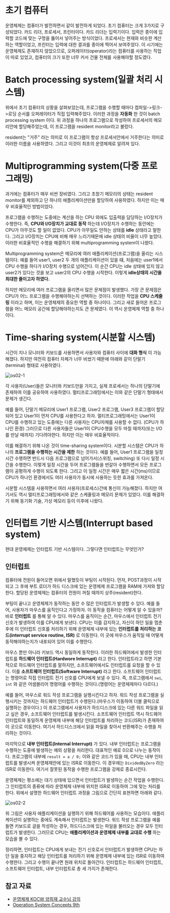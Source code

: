 # 초기 컴퓨터
운영체제는 컴퓨터가 발전하면서 같이 발전하게 되었다. 초기 컴퓨터는 크게 3가지로 구성되었다. 카드 리더, 프로세서, 프린터이다. 카드 리더는 입력기이다. 입력은 종이에 입력할 코드에 맞는 구멍을 뚫어서 넣어주는 방식이었다. 프로세서는 현재와 비슷한 계산하는 역할이었고, 프린터는 입력에 대한 결과를 종이에 찍어서 보여주었다. 이 시기에는 운영체제도 존재하지 않았으므로, 오퍼레이터(operator)라는 컴퓨터를 사용하는 직업이 따로 있었고, 컴퓨터의 크기 또한 너무 커서 건물 전체를 사용해야할 정도였다.


# Batch processing system(일괄 처리 시스템)
위에서 초기 컴퓨터의 상황을 살펴보았는데, 프로그램을 수행할 때마다 컴파일->링크->로딩 순서를 오퍼레이터가 직접 입력해주었다. 이러한 과정을 **자동화** 한 것이 batch processing system 이다. 위 과정을 하나의 프로그램으로 작성하여 프로세서의 메모리안에 할당해주었는데, 이 프로그램을 resident monitor라고 불렀다.

resident는 "거주" 라는 의미로 이 프로그램이 항상 프로세서안에서 거주한다는 의미로 이러한 이름을 사용하였다. 그리고 이것이 최초의 운영체제로 알려져 있다.

# Multiprogramming system(다중 프로그래밍)
과거에는 컴퓨터가 매우 비싼 장비였다. 그리고 초창기 메모리의 상태는 resident monitor를 제외하고 단 하나의 애플리케이션만을 할당하여 사용하였다. 하지만 이는 매우 비효율적인 방법이었다.

프로그램을 수행하는 도중에는 계산을 하는 CPU 외에도 입출력을 담당하는 I/O장치가 수행한다. 즉, **CPU와 I/O장치가 교대로 동작** 하는데 I/O장치가 수행하는 동안에는 CPU가 아무것도 할 일이 없었다. CPU가 아무일도 안하는 상태를 **idle** 상태라고 말한다. 그리고 I/O장치는 CPU에 비해 매우 느리기때문에 idle 상태의 비율이 너무 높았다. 이러한 비효율적인 수행을 해결하기 위해 multiprogramming system이 나왔다.

Multiprogramming system은 메모리에 여러 애플리케이션(프로그램)을 올리는 시스템이다. 예를 들어 user1, user2 두 개의 애플리케이션이 있을 떄, 처음에는 user1에서 CPU 수행을 하다가 I/O장치 수행으로 넘어간다. 이 순간 CPU는 idle 상태에 있지 않고 user2가 있다는 것을 보고 user2의 CPU 수행을 시작한다. 이렇게 **idle상태의 시간을 최대한 줄이고자 하였다.**

하지만 메모리에 여러 프로그램을 올리면서 많은 문제점이 발생했다. 가장 큰 문제점은 CPU가 어느 프로그램을 수행해야하는지 선택하는 것이다. 이러한 작업을 **CPU 스케줄링** 이라고 하며, 이는 운영체제의 중요한 역할 중 하나이다. 그리고 새로 들어온 프로그램을 어느 메모리 공간에 할당해야하는지도 큰 문제였다. 이 역시 운영체제 역할 중 하나이다.

# Time-sharing system(시분할 시스템)
시간이 지나 모니터와 키보드를 사용하면서 사용자와 컴퓨터 사이에 **대화 형식** 이 가능해졌다. 하지만 여전히 컴퓨터 자체가 너무 비쌌기 때문에 아래와 같이 단말기(terminal) 형태로 사용하였다.

![os02-1](https://user-images.githubusercontent.com/34755287/53879652-5b9ca800-4052-11e9-9c96-e6e4175b0118.png)

각 사용자(User)들은 모니터와 키보드만을 가지고, 실제 프로세서는 하나의 단말기에 존재하여 이를 공유하여 사용하였다. 멀티프로그래밍에서는 이와 같은 단말기 형태에서 문제가 생긴다.

예를 들어, 단말기 메모리에 User1 프로그램, User2 프로그램, User3 프로그램이 할당되어 있고 User1이 먼저 CPU를 사용한다고 하자. 멀티프로그래밍에서는 User1이 CPU를 수행하고 있는 도중에는 다른 사용자는 CPU자체를 사용할 수 없다. (CPU가 하나인 환경) 그러므로 다른 사용자들은 User1이 CPU수행을 모두 마칠 때까지(또는 I/O를 만날 때까지) 기다려야한다. 하지만 이는 매우 비효율적이다.

이를 해결하기 위해 나온 것이 time-sharing system이다. 시분할 시스템은 CPU가 하나의 **프로그램을 수행하는 시간을 제한** 하는 것이다. 예를 들어, User1 프로그램을 일정 시간 수행하면 반드시 다음 프로그램으로 넘어가서(스위칭, switching) 또 다시 일정 시간을 수행한다. 이렇게 일정 시간을 두어 프로그램들을 번갈아 수행하면서 모든 프로그램이 공평하게 수행이 되도록 한다. 그리고 이 일정 시간은 매우 짧은 시간(ms)이므로 CPU가 하나인 환경에서도 여러 사용자가 동시에 사용하는 듯한 효과를 가져온다.

시분할 시스템을 사용하면서 여러 사용자(프로세스)간에 통신이 가능해졌다. 하지만 여기서도 역시 멀티프로그래밍에서와 같은 스케줄링과 메모리 문제가 있었다. 이를 해결하기 위해 동기화 기술, 가상 메모리 등이 이후에 나왔다.


# 인터럽트 기반 시스템(Interrupt based system)
현대 운영체제는 인터럽트 기반 시스템이다. 그렇다면 인터럽트는 무엇인가?

## 인터럽트
컴퓨터에 전원이 들어오면 위에서 말했듯이 부팅이 시작된다. 먼저, POST과정이 시작되고 그 후에 부트 로더가 하드 디스크에 있는 운영체제 프로그램을 RAM에 가져와 할당한다. 할당된 운영체제는 컴퓨터의 전원이 꺼질 때까지 상주(resident)한다.

부팅이 끝나고 운영체제가 동작하는 동안 수 많은 인터럽트가 발생할 수 있다. 예를 들어, 사용자가 마우스를 움직인다고 가정하자. 이 동작을 컴퓨터는 어떻게 알 수 있을까? 바로 **인터럽트** 를 통해 알 수 있다. 마우스를 움직이는 순간, 마우스에서 인터럽트 전기 신호가 발생하여 이를 CPU에게 보낸다. CPU는 이를 감지하고, 자신이 하던 일을 멈춘 후에 이 인터럽트 신호를 처리하기 위해 운영체제 내부에 있는 **인터럽트를 처리하는 코드(interrupt service routine, ISR)** 로 이동한다. 이 곳에 마우스가 움직일 때 어떻게 동작해야하는지가 내포되어 있어 이를 수행한다.

마우스 뿐만 아니라 키보드 역시 동일하게 동작한다. 이러한 하드웨어에서 발생한 인터럽트를 **하드웨어 인터럽트(Hardwore Interrupt)** 라고 한다. 인터럽트라고 하면 기본적으로 하드웨어 인터럽트를 말하지만, 소프트웨어에서도 인터럽트를 요청을 할 수 있다. 이를 **소프트웨어 인터럽트(Software Interrupt)** 라고 한다. 소프트웨어 인터럽트는 명령어로 직접 인터럽트 전기 신호를 CPU에게 보낼 수 있다. 즉, 프로그램에서 `swi`, `int` 와 같은 어셈블리어 명령어를 수행하는 것이다.(명령어는 운영체제마다 다르다.)

예를 들어, 마우스로 워드 작성 프로그램을 실행시킨다고 하자. 워드 작성 프로그램을 실행시키는 것까지는 하드웨어 인터럽트가 수행된다.(마우스가 이동하여 더블 클릭으로 실행하는 경우이다.) 이 프로그램에서 사용자가 하드디스크에 있는 다른 워드 파일을 읽고 싶은 경우, 소프트웨어 인터럽트를 발생시킨다. 소프트웨어 인터럽트 역시 하드웨어 인터럽트와 동일하게 운영체제 내부에 해당 인터럽트를 처리하는 코드(ISR)가 존재하여 이 곳으로 이동한다. 여기서 하드디스크에서 읽을 파일을 찾아서 반환해주는 수행을 처리하는 것이다.

마지막으로 **내부 인터럽트(Internal Interrupt)** 가 있다. 내부 인터럽트는 프로그램을 수행하는 도중에 발생하는 예외 상황을 처리한다. 대표적인 예로 0으로 나누는 동작이다. 프로그램의 내부에 `result = a / 0;` 이와 같은 코드가 있을 때, CPU는 내부 인터럽트를 발생시켜 운영체제안에 있는 ISR로 이동한다. 이 경우에는 `DividedByZero` 라는 ISR로 이동한다. 여기서 잘못된 동작을 수행한 프로그램을 강제로 종료시킨다.

운영체제는 평소에는 대기 상태에 있으면서 인터럽트가 발생하는 순간 작업을 수행한다. 그 인터럽트의 종류에 따라 운영체제 내부에 위치한 ISR로 이동하여 그에 맞는 처리를 한다. 위에서 설명한 하드웨어 인터럽트 과정을 그림으로 간단히 표현하면 아래와 같다.

![os02-2](https://user-images.githubusercontent.com/34755287/53879653-5b9ca800-4052-11e9-8766-32d6902b5a43.png)

위 그림은 사용자 애플리케이션을 실행하기 위해 하드웨어를 사용하는 모습이다. 애플리케이션이 실행하는 중에도 계속해서 인터럽트는 발생한다. 워드 작성 프로그램을 예를 들면 키보드로 글을 작성하는 경우, 하드디스크에 있는 파일을 불러오는 경우 모두 인터럽트가 발생한다. 그러므로 CPU는 **애플리케이션과 운영체제 내부를 교대로 수행** 하는 모습을 볼 수 있다.

정리하면, 인터럽트는 CPU에게 보내는 전기 신호로서 인터럽트가 발생하면 CPU는 하던 일을 중지하고 해당 인터럽트를 처리하기 위해 운영체제 내부에 있는 ISR로 이동하여 수행한다. 그리고 수행이 끝나면 원래 위치로 돌아간다. 인터럽트는 하드웨어 인터럽트, 소프트웨어 인터럽트, 내부 인터럽트로 총 세 가지가 존재한다.


## 참고 자료
- [운영체제 KOCW 양희재 교수님 강의](http://www.kocw.net/home/search/kemView.do?kemId=978503)
- [Operation System Concepts 9th](http://www.kyobobook.co.kr/product/detailViewEng.laf?ejkGb=ENG&mallGb=ENG&barcode=9781118093757&orderClick=LAG&Kc=)
